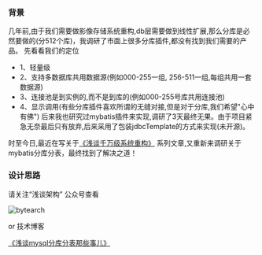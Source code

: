 ### 背景

   几年前,由于我们需要做影像存储系统重构,db层需要做到线性扩展,那么分库是必然要做的(分512个库)，我调研了市面上很多分库插件,都没有找到我们需要的产品。
   先看看我们的定位
   * 1、轻量级
   * 2、支持多数据库共用数据源(例如000-255一组, 256-511一组,每组共用一套数据源)
   * 3、连接池是到实例的,而不是到库的(例如000-255号库共用连接池)
   * 4、显示调用(有些分库插件喜欢所谓的无缝对接,但是对于分库,我们希望"心中有佛")
   后来我也研究过mybatis插件来实现,调研了3天最终无果。由于项目紧急无奈最后只有放弃,后来采用了包装jdbcTemplate的方式来实现(未开源)。
   
   时至今日,最近在写关于[《浅谈千万级系统重构》](http://bytearch.com/home/5) 系列文章,又重新来调研关于mybatis分库分表，最终找到了解决之道！
  
  ### 设计思路
  请关注“浅谈架构” 公众号查看
  
  ![bytearch](http://storage.bytearch.com/images/qrcode_demo_bytearch.jpg)
  
  or 技术博客
  
  [《浅谈mysql分库分表那些事儿》](http://bytearch.com/details/16)
